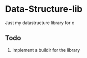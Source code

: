 # Data-Structure-lib
Just my datastructure library for c
## Todo
1. Implement a buildir for the library
